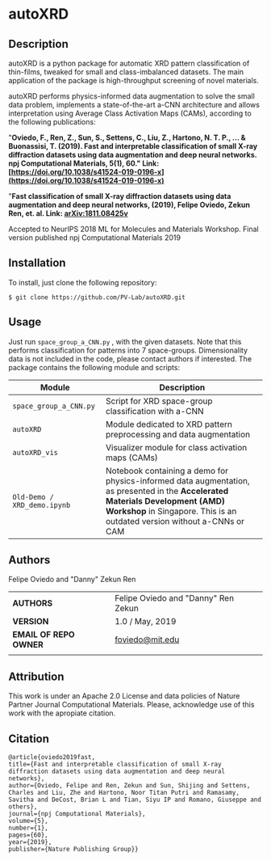 
autoXRD
===========
## Description


autoXRD is a python package for automatic XRD pattern classification of thin-films, tweaked for small and class-imbalanced datasets. The main application of the package is high-throughput screening of novel materials.

autoXRD performs physics-informed data augmentation to solve the small data problem, implements a state-of-the-art a-CNN architecture and allows interpretation using Average Class Activation Maps (CAMs), according to the following publications:

"**Oviedo, F., Ren, Z., Sun, S., Settens, C., Liu, Z., Hartono, N. T. P., ... & Buonassisi, T. (2019). Fast and interpretable classification of small X-ray diffraction datasets using data augmentation and deep neural networks. npj Computational Materials, 5(1), 60."  Link: [https://doi.org/10.1038/s41524-019-0196-x](https://doi.org/10.1038/s41524-019-0196-x)**


"**Fast classification of small X-ray diffraction datasets using data augmentation and deep neural networks, (2019), Felipe Oviedo, Zekun Ren, et. al.  Link: [arXiv:1811.08425v](https://arxiv.org/abs/1811.08425v2)**

Accepted to NeurIPS 2018 ML for Molecules and Materials Workshop. Final version published npj Computational Materials 2019


## Installation

To install, just clone the following repository:

`$ git clone https://github.com/PV-Lab/autoXRD.git`

## Usage

Just run `space_group_a_CNN.py` , with the given datasets. Note that this performs classification for patterns into 7 space-groups. Dimensionality data is not included in the code, please contact authors if interested.
The package contains the following module and scripts:

| Module | Description |
| ------------- | ------------------------------ |
| `space_group_a_CNN.py`      | Script for XRD space-group classification with a-CNN      |
| `autoXRD`      | Module dedicated to XRD pattern preprocessing and data augmentation       |
| `autoXRD_vis`   | Visualizer module for class activation maps (CAMs)     |
| `Old-Demo / XRD_demo.ipynb` | Notebook containing a demo for physics-informed data augmentation, as presented in the **Accelerated Materials Development (AMD) Workshop** in Singapore. This is an outdated version without a-CNNs or CAM|


## Authors
Felipe Oviedo and "Danny" Zekun Ren


||                    |
| ------------- | ------------------------------ |
| **AUTHORS**      | Felipe Oviedo and "Danny" Ren Zekun     | 
| **VERSION**      | 1.0 / May, 2019     | 
| **EMAIL OF REPO OWNER**      | foviedo@mit.edu  | 
||                    |

## Attribution

This work is under an Apache 2.0 License and data policies of Nature Partner Journal Computational Materials. Please, acknowledge use of this work with the apropiate citation.

## Citation

    @article{oviedo2019fast, 
    title={Fast and interpretable classification of small X-ray diffraction datasets using data augmentation and deep neural networks},
    author={Oviedo, Felipe and Ren, Zekun and Sun, Shijing and Settens, Charles and Liu, Zhe and Hartono, Noor Titan Putri and Ramasamy, Savitha and DeCost, Brian L and Tian, Siyu IP and Romano, Giuseppe and others},
    journal={npj Computational Materials},
    volume={5},
    number={1},
    pages={60},
    year={2019},
    publisher={Nature Publishing Group}}

